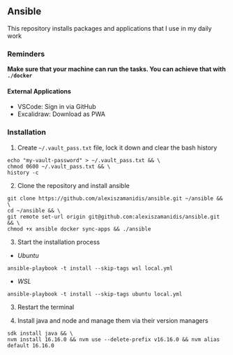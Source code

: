 ## Ansible

This repository installs packages and applications that I use in my daily work

### Reminders

**Make sure that your machine can run the tasks. You can achieve that with `./docker`**

#### External Applications

-   VSCode: Sign in via GitHub
-   Excalidraw: Download as PWA

### Installation

1. Create `~/.vault_pass.txt` file, lock it down and clear the bash history

```
echo "my-vault-password" > ~/.vault_pass.txt && \
chmod 0600 ~/.vault_pass.txt && \
history -c
```

2. Clone the repository and install ansible

```
git clone https://github.com/alexiszamanidis/ansible.git ~/ansible && \
cd ~/ansible && \
git remote set-url origin git@github.com:alexiszamanidis/ansible.git && \
chmod +x ansible docker sync-apps && ./ansible
```

3. Start the installation process

- *Ubuntu*

```
ansible-playbook -t install --skip-tags wsl local.yml
```

- *WSL*

```
ansible-playbook -t install --skip-tags ubuntu local.yml
```

3. Restart the terminal

4. Install java and node and manage them via their version managers

```
sdk install java && \
nvm install 16.16.0 && nvm use --delete-prefix v16.16.0 && nvm alias default 16.16.0
```

